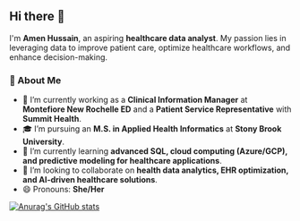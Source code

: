## Hi there 👋

I'm **Amen Hussain**, an aspiring **healthcare data analyst**. My passion lies in leveraging data to improve patient care, optimize healthcare workflows, and enhance decision-making.  

### 🚀 About Me  
- 🔭 I’m currently working as a **Clinical Information Manager** at **Montefiore New Rochelle ED** and a **Patient Service Representative** with **Summit Health**.  
- 🎓 I’m pursuing an **M.S. in Applied Health Informatics** at **Stony Brook University**.  
- 🌱 I’m currently learning **advanced SQL, cloud computing (Azure/GCP), and predictive modeling for healthcare applications**.  
- 👯 I’m looking to collaborate on **health data analytics, EHR optimization, and AI-driven healthcare solutions**.  
- 😄 Pronouns: **She/Her**  

[![Anurag's GitHub stats](https://github-readme-stats.vercel.app/api?amen-hussain=anuraghazra)](https://github.com/anuraghazra/github-readme-stats)
